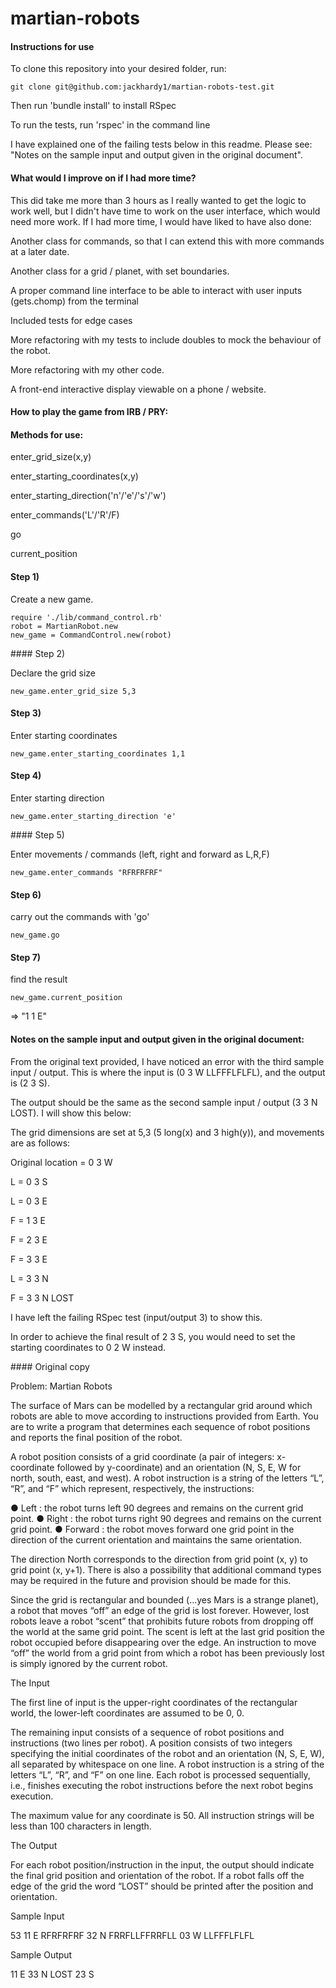 # martian-robots


#### Instructions for use

To clone this repository into your desired folder, run:

```
git clone git@github.com:jackhardy1/martian-robots-test.git
```

Then run 'bundle install' to install RSpec

To run the tests, run 'rspec' in the command line

I have explained one of the failing tests below in this readme. Please see: "Notes on the sample input and output given in the original document".


#### What would I improve on if I had more time?

This did take me more than 3 hours as I really wanted to get the logic to work well, but I didn't have time to work on the user interface, which would need more work. If I had more time, I would have liked to have also done:

Another class for commands, so that I can extend this with more commands at a later date.

Another class for a grid / planet, with set boundaries.

A proper command line interface to be able to interact with user inputs (gets.chomp) from the terminal

Included tests for edge cases

More refactoring with my tests to include doubles to mock the behaviour of the robot.

More refactoring with my other code.

A front-end interactive display viewable on a phone / website.


#### How to play the game from IRB / PRY:

#### Methods for use:

enter_grid_size(x,y)

enter_starting_coordinates(x,y)

enter_starting_direction('n'/'e'/'s'/'w')

enter_commands('L'/'R'/F)

go

current_position

#### Step 1)

Create a new game.

```
require './lib/command_control.rb'
robot = MartianRobot.new
new_game = CommandControl.new(robot)
```

#### Step 2)

Declare the grid size

```
new_game.enter_grid_size 5,3
```

#### Step 3)

Enter starting coordinates

```
new_game.enter_starting_coordinates 1,1
```

#### Step 4)

Enter starting direction

```
new_game.enter_starting_direction 'e'
```

#### Step 5)

Enter movements / commands (left, right and forward as L,R,F)

```
new_game.enter_commands "RFRFRFRF"
```

#### Step 6)

carry out the commands with 'go'

```
new_game.go
```

#### Step 7)

find the result

```
new_game.current_position
```
=> "1 1 E"

#### Notes on the sample input and output given in the original document:

From the original text provided, I have noticed an error with the third sample input / output. This is where the input is (0 3 W LLFFFLFLFL), and the output is (2 3 S).

The output should be the same as the second sample input / output (3 3 N LOST). I will show this below:

The grid dimensions are set at 5,3 (5 long(x) and 3 high(y)), and movements are as follows:

Original location = 0 3 W

L = 0 3 S

L = 0 3 E

F = 1 3 E

F = 2 3 E

F = 3 3 E

L = 3 3 N

F = 3 3 N LOST

I have left the failing RSpec test (input/output 3) to show this.

In order to achieve the final result of 2 3 S, you would need to set the starting coordinates to 0 2 W instead.



#### Original copy

Problem: Martian Robots

The surface of Mars can be modelled by a rectangular grid around which robots are able to move according to instructions provided from Earth. You are to write a program that determines each sequence of robot positions and reports the final position of the robot.

A robot position consists of a grid coordinate (a pair of integers: x-coordinate followed by y-coordinate) and an orientation (N, S, E, W for north, south, east, and west).
A robot instruction is a string of the letters “L”, “R”, and “F” which represent, respectively, the instructions:

● Left : the robot turns left 90 degrees and remains on the current grid point.
● Right : the robot turns right 90 degrees and remains on the current grid point.
● Forward : the robot moves forward one grid point in the direction of the current
orientation and maintains the same orientation.

The direction North corresponds to the direction from grid point (x, y) to grid point (x, y+1). There is also a possibility that additional command types may be required in the future and provision should be made for this.

Since the grid is rectangular and bounded (...yes Mars is a strange planet), a robot that moves “off” an edge of the grid is lost forever. However, lost robots leave a robot “scent” that prohibits future robots from dropping off the world at the same grid point. The scent is left at the last grid position the robot occupied before disappearing over the edge. An instruction to move “off” the world from a grid point from which a robot has been previously lost is simply ignored by the current robot.

The Input

The first line of input is the upper-right coordinates of the rectangular world, the lower-left coordinates are assumed to be 0, 0.

The remaining input consists of a sequence of robot positions and instructions (two lines per robot). A position consists of two integers specifying the initial coordinates of the robot and an orientation (N, S, E, W), all separated by whitespace on one line. A robot instruction is a string of the letters “L”, “R”, and “F” on one line.
Each robot is processed sequentially, i.e., finishes executing the robot instructions before the next robot begins execution.

The maximum value for any coordinate is 50.
All instruction strings will be less than 100 characters in length.

The Output

For each robot position/instruction in the input, the output should indicate the final grid position and orientation of the robot. If a robot falls off the edge of the grid the word “LOST” should be printed after the position and orientation.

Sample Input

53
11 E RFRFRFRF
32 N FRRFLLFFRRFLL
03 W LLFFFLFLFL

Sample Output

11 E
33 N LOST
23 S
